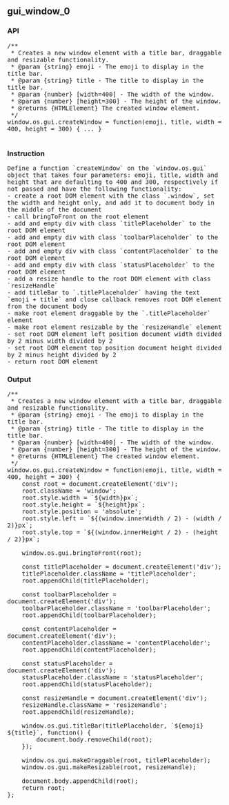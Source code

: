 ## gui_window_0
### API

<pre style='text-wrap: wrap'>
/**
 * Creates a new window element with a title bar, draggable and resizable functionality.
 * @param {string} emoji - The emoji to display in the title bar.
 * @param {string} title - The title to display in the title bar.
 * @param {number} [width=400] - The width of the window.
 * @param {number} [height=300] - The height of the window.
 * @returns {HTMLElement} The created window element.
 */
window.os.gui.createWindow = function(emoji, title, width = 400, height = 300) { ... }

</pre>
### Instruction

<pre style='text-wrap: wrap'>
Define a function `createWindow` on the `window.os.gui` object that takes four parameters: emoji, title, width and height that are defaulting to 400 and 300, respectively if not passed and have the following functionality:
- create a root DOM element with the class `.window`, set the width and height only, and add it to document body in the middle of the document
- call bringToFront on the root element
- add and empty div with class `titlePlaceholder` to the root DOM element
- add and empty div with class `toolbarPlaceholder` to the root DOM element
- add and empty div with class `contentPlaceholder` to the root DOM element
- add and empty div with class `statusPlaceholder` to the root DOM element
- add a resize handle to the root DOM element with class `resizeHandle`
- add titleBar to `.titlePlaceholder` having the text `emoji + title` and close callback removes root DOM element from the document body
- make root element draggable by the `.titlePlaceholder` element
- make root element resizable by the `resizeHandle` element
- set root DOM element left position document width divided by 2 minus width divided by 2
- set root DOM element top position document height divided by 2 minus height divided by 2
- return root DOM element
</pre>
### Output

<pre style='text-wrap: wrap'>
/**
 * Creates a new window element with a title bar, draggable and resizable functionality.
 * @param {string} emoji - The emoji to display in the title bar.
 * @param {string} title - The title to display in the title bar.
 * @param {number} [width=400] - The width of the window.
 * @param {number} [height=300] - The height of the window.
 * @returns {HTMLElement} The created window element.
 */
window.os.gui.createWindow = function(emoji, title, width = 400, height = 300) {
    const root = document.createElement('div');
    root.className = 'window';
    root.style.width = `${width}px`;
    root.style.height = `${height}px`;
    root.style.position = 'absolute';
    root.style.left = `${(window.innerWidth / 2) - (width / 2)}px`;
    root.style.top = `${(window.innerHeight / 2) - (height / 2)}px`;
    
    window.os.gui.bringToFront(root);
    
    const titlePlaceholder = document.createElement('div');
    titlePlaceholder.className = 'titlePlaceholder';
    root.appendChild(titlePlaceholder);
    
    const toolbarPlaceholder = document.createElement('div');
    toolbarPlaceholder.className = 'toolbarPlaceholder';
    root.appendChild(toolbarPlaceholder);
    
    const contentPlaceholder = document.createElement('div');
    contentPlaceholder.className = 'contentPlaceholder';
    root.appendChild(contentPlaceholder);
    
    const statusPlaceholder = document.createElement('div');
    statusPlaceholder.className = 'statusPlaceholder';
    root.appendChild(statusPlaceholder);
    
    const resizeHandle = document.createElement('div');
    resizeHandle.className = 'resizeHandle';
    root.appendChild(resizeHandle);
    
    window.os.gui.titleBar(titlePlaceholder, `${emoji} ${title}`, function() {
        document.body.removeChild(root);
    });
    
    window.os.gui.makeDraggable(root, titlePlaceholder);
    window.os.gui.makeResizable(root, resizeHandle);
    
    document.body.appendChild(root);
    return root;
};

</pre>
